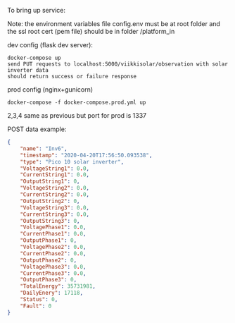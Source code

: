 
To bring up service:

Note: the environment variables file config.env must be at root folder and the ssl root cert (pem file) should be in folder /platform_in

dev config (flask dev server):

    docker-compose up
    send PUT requests to localhost:5000/viikkisolar/observation with solar inverter data
    should return success or failure response

prod config (nginx+gunicorn)

    docker-compose -f docker-compose.prod.yml up

2,3,4 same as previous but port for prod is 1337


POST data example:
```json
{
	"name": "Inv6",
	"timestamp": "2020-04-20T17:56:50.093538",
	"type": "Pico 10 solar inverter",
	"VoltageString1": 0.0,
	"CurrentString1": 0.0,
	"OutputString1": 0,
	"VoltageString2": 0.0,
	"CurrentString2": 0.0,
	"OutputString2": 0,
	"VoltageString3": 0.0,
	"CurrentString3": 0.0,
	"OutputString3": 0,
	"VoltagePhase1": 0.0,
	"CurrentPhase1": 0.0,
	"OutputPhase1": 0,
	"VoltagePhase2": 0.0,
	"CurrentPhase2": 0.0,
	"OutputPhase2": 0,
	"VoltagePhase3": 0.0,
	"CurrentPhase3": 0.0,
	"OutputPhase3": 0,
	"TotalEnergy": 35731981,
	"DailyEnery": 17118,
	"Status": 0,
	"Fault": 0
}

